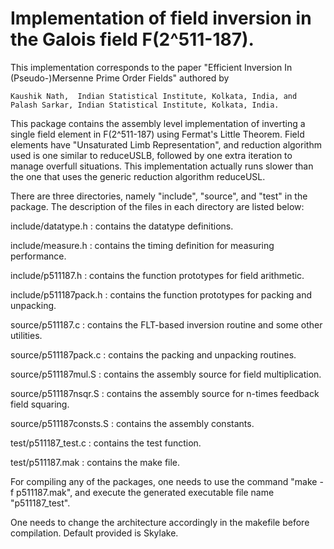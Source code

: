 # Implementation of field inversion in the Galois field F(2^511-187).

This implementation corresponds to the paper "Efficient Inversion In (Pseudo-)Mersenne Prime Order Fields" 
authored by

    Kaushik Nath,  Indian Statistical Institute, Kolkata, India, and   
    Palash Sarkar, Indian Statistical Institute, Kolkata, India.

This package contains the assembly level implementation of inverting a single field element in F(2^511-187) 
using Fermat's Little Theorem. Field elements have "Unsaturated Limb Representation", and reduction algorithm
used is one similar to reduceUSLB, followed by one extra iteration to manage overfull situations. This
implementation actually runs slower than the one that uses the generic reduction algorithm reduceUSL. 

There are three directories, namely "include", "source", and "test" in the package. The description of the 
files in each directory are listed below:

include/datatype.h  	:  contains the datatype definitions.

include/measure.h   	:  contains the timing definition for measuring performance.

include/p511187.h    	:  contains the function prototypes for field arithmetic.

include/p511187pack.h   :  contains the function prototypes for packing and unpacking.

source/p511187.c	:  contains the FLT-based inversion routine and some other utilities.

source/p511187pack.c	:  contains the packing and unpacking routines.

source/p511187mul.S	:  contains the assembly source for field multiplication.

source/p511187nsqr.S	:  contains the assembly source for n-times feedback field squaring.

source/p511187consts.S	:  contains the assembly constants.

test/p511187_test.c	:  contains the test function.

test/p511187.mak	:  contains the make file.
    
For compiling any of the packages, one needs to use the command "make -f p511187.mak", and execute the generated 
executable file name "p511187_test".

One needs to change the architecture accordingly in the makefile before compilation. Default provided is Skylake.
